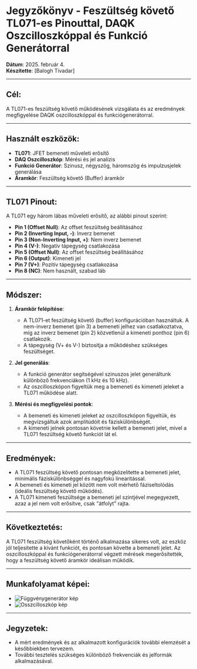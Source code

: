 # Jegyzőkönyv - Feszültség követő TL071-es Pinouttal, DAQK Oszcilloszkóppal és Funkció Generátorral

**Dátum**: 2025. február 4.  
**Készítette**: [Balogh Tivadar]

---

## Cél:
A TL071-es feszültség követő működésének vizsgálata és az eredmények megfigyelése DAQK oszcilloszkóppal és funkciógenerátorral.

---

## Használt eszközök:

- **TL071**: JFET bemeneti műveleti erősítő
- **DAQ Oszcilloszkóp**: Mérési és jel analízis
- **Funkció Generátor**: Szinusz, négyszög, háromszög és impulzusjelek generálása
- **Áramkör**: Feszültség követő (Buffer) áramkör

---

## TL071 Pinout:
A TL071 egy három lábas műveleti erősítő, az alábbi pinout szerint:

- **Pin 1 (Offset Null)**: Az offset feszültség beállításához
- **Pin 2 (Inverting Input, -)**: Inverz bemenet
- **Pin 3 (Non-Inverting Input, +)**: Nem inverz bemenet
- **Pin 4 (V-)**: Negatív tápegység csatlakozása
- **Pin 5 (Offset Null)**: Az offset feszültség beállításához
- **Pin 6 (Output)**: Kimeneti jel
- **Pin 7 (V+)**: Pozitív tápegység csatlakozása
- **Pin 8 (NC)**: Nem használt, szabad láb

---

## Módszer:

1. **Áramkör felépítése**:
   - A TL071-et feszültség követő (buffer) konfigurációban használtuk. A nem-inverz bemenet (pin 3) a bemeneti jelhez van csatlakoztatva, míg az inverz bemenet (pin 2) közvetlenül a kimeneti ponthoz (pin 6) csatlakozik.
   - A tápegység (V+ és V-) biztosítja a működéshez szükséges feszültséget.
   
2. **Jel generálás**:
   - A funkció generátor segítségével szinuszos jelet generáltunk különböző frekvenciákon (1 kHz és 10 kHz).
   - Az oszcilloszkópon figyeltük meg a bemeneti és kimeneti jeleket a TL071 működése alatt.

3. **Mérési és megfigyelési pontok**:
   - A bemeneti és kimeneti jeleket az oszcilloszkópon figyeltük, és megvizsgáltuk azok amplitúdóit és fáziskülönbségét.
   - A kimeneti jelnek pontosan követnie kellett a bemeneti jelet, mivel a TL071 feszültség követő funkciót lát el.

---

## Eredmények:

- A TL071 feszültség követő pontosan megközelítette a bemeneti jelet, minimális fáziskülönbséggel és nagyfokú linearitással.
- A bemeneti és kimeneti jel között nem volt mérhető fáziseltolódás (ideális feszültség követő működés).
- A TL071 kimeneti feszültsége a bemeneti jel szintjével megegyezett, azaz a jel nem volt erősítve, csak "átfolyt" rajta.

---

## Következtetés:

A TL071 feszültség követőként történő alkalmazása sikeres volt, az eszköz jól teljesítette a kívánt funkciót, és pontosan követte a bemeneti jelet. Az oszcilloszkóppal és funkciógenerátorral végzett mérések megerősítették, hogy a feszültség követő áramkör ideálisan működik.

---

## Munkafolyamat képei:

- ![Függvénygenerátor kép](https://github.com/user-attachments/assets/4806917d-2804-411b-a4da-73bd14d35d13)
- ![Osszcilloszkóp kép](https://github.com/user-attachments/assets/d1a8e603-40f1-4ede-8828-0d8c4ff5477d)


---

## Jegyzetek:

- A mért eredmények és az alkalmazott konfigurációk további elemzését a későbbiekben tervezem.
- További tesztelés szükséges különböző frekvenciák és jelformák alkalmazásával.
